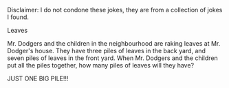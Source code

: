 Disclaimer: I do not condone these jokes, they are from a collection of jokes I found.

Leaves

Mr. Dodgers and the children in the neighbourhood are raking leaves at Mr. Dodger's house. They have three piles of leaves in the back yard, and seven piles of leaves in the front yard. When Mr. Dodgers and the children put all the piles together, how many piles of leaves will they have? 


JUST ONE BIG PILE!!!

